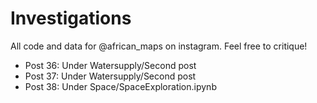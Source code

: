 # Investigations
All code and data for @african_maps on instagram. Feel free to critique!

* Post 36: Under Watersupply/Second post
* Post 37: Under Watersupply/Second post
* Post 38: Under Space/SpaceExploration.ipynb
